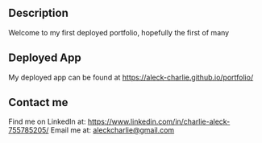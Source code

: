 ## Description
Welcome to my first deployed portfolio, hopefully the first of many

## Deployed App
My deployed app can be found at https://aleck-charlie.github.io/portfolio/

## Contact me
Find me on LinkedIn at: https://www.linkedin.com/in/charlie-aleck-755785205/
Email me at: aleckcharlie@gmail.com